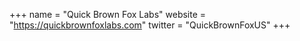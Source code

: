 +++
name = "Quick Brown Fox Labs"
website = "https://quickbrownfoxlabs.com"
twitter = "QuickBrownFoxUS"
+++